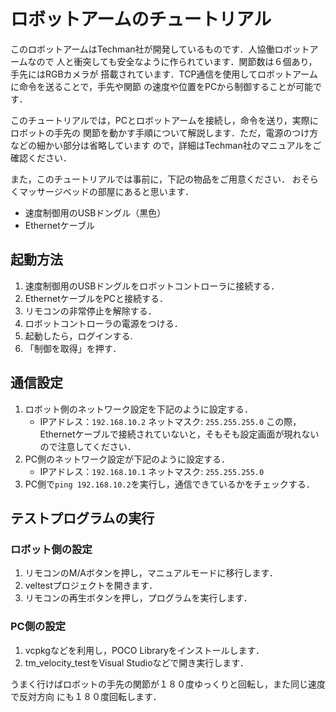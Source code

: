 # ロボットアームのチュートリアル

このロボットアームはTechman社が開発しているものです．人協働ロボットアームなので
人と衝突しても安全なように作られています．関節数は６個あり，手先にはRGBカメラが
搭載されています．TCP通信を使用してロボットアームに命令を送ることで，手先や関節
の速度や位置をPCから制御することが可能です．

このチュートリアルでは，PCとロボットアームを接続し，命令を送り，実際にロボットの手先の
関節を動かす手順について解説します．ただ，電源のつけ方などの細かい部分は省略しています
ので，詳細はTechman社のマニュアルをご確認ください．

また，このチュートリアルでは事前に，下記の物品をご用意ください．
おそらくマッサージベッドの部屋にあると思います．

- 速度制御用のUSBドングル（黒色）
- Ethernetケーブル

## 起動方法
1. 速度制御用のUSBドングルをロボットコントローラに接続する．
1. EthernetケーブルをPCと接続する．
1. リモコンの非常停止を解除する．
1. ロボットコントローラの電源をつける．
1. 起動したら，ログインする.
1. 「制御を取得」を押す．

## 通信設定
1. ロボット側のネットワーク設定を下記のように設定する．
	- IPアドレス：`192.168.10.2` ネットマスク: `255.255.255.0`
	この際，Ethernetケーブルで接続されていないと，そもそも設定画面が現れないので注意してください．
1. PC側のネットワーク設定が下記のように設定する．
	- IPアドレス：`192.168.10.1`  ネットマスク: `255.255.255.0`
1. PC側で```ping 192.168.10.2```を実行し，通信できているかをチェックする．

## テストプログラムの実行
### ロボット側の設定
1. リモコンのM/Aボタンを押し，マニュアルモードに移行します．
1. veltestプロジェクトを開きます．
1. リモコンの再生ボタンを押し，プログラムを実行します．

### PC側の設定
1. vcpkgなどを利用し，POCO Libraryをインストールします．
1. tm_velocity_testをVisual Studioなどで開き実行します．

うまく行けばロボットの手先の関節が１８０度ゆっくりと回転し，また同じ速度で反対方向
にも１８０度回転します．

